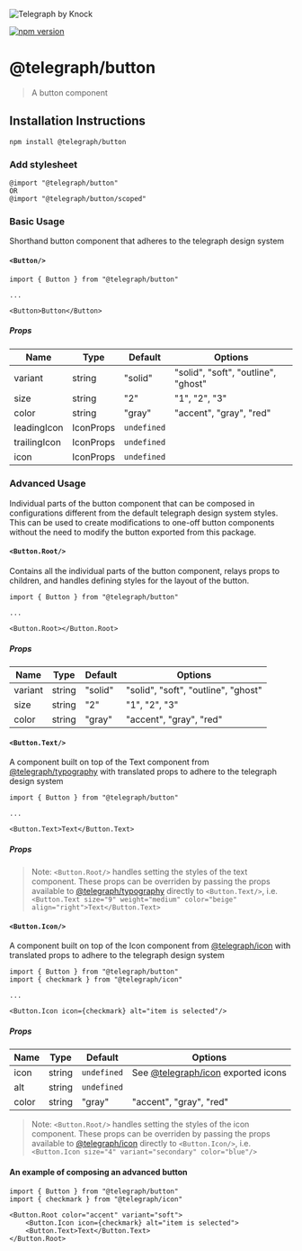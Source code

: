 ![Telegraph by Knock](https://github.com/knocklabs/telegraph/assets/29106675/9b5022e3-b02c-4582-ba57-3d6171e45e44)

[![npm version](https://img.shields.io/npm/v/@telegraph/button.svg)](https://www.npmjs.com/package/@telegraph/button)

# @telegraph/button
> A button component

## Installation Instructions

```
npm install @telegraph/button
```

### Add stylesheet
```
@import "@telegraph/button"
OR
@import "@telegraph/button/scoped"
```

### Basic Usage
Shorthand button component that adheres to the telegraph design system

#### `<Button/>`

```
import { Button } from "@telegraph/button"

...

<Button>Button</Button>
```

##### Props

| Name | Type | Default | Options |
| ---- | -----| ------- | ------- |
| variant | string | "solid" | "solid", "soft", "outline", "ghost" |
| size | string | "2" | "1", "2", "3" |
| color | string | "gray" | "accent", "gray", "red" |
| leadingIcon | IconProps | `undefined` | |
| trailingIcon | IconProps | `undefined` | |
| icon | IconProps | `undefined` | |


### Advanced Usage
Individual parts of the button component that can be composed in configurations different from the default telegraph design system styles. This can be used to create modifications to one-off button components without the need to modify the button exported from this package.

#### `<Button.Root/>`
Contains all the individual parts of the button component, relays props to children, and handles defining styles for the layout of the button.

```
import { Button } from "@telegraph/button"

...

<Button.Root></Button.Root>
```

##### Props

| Name | Type | Default | Options |
| ---- | -----| ------- | ------- |
| variant | string | "solid" | "solid", "soft", "outline", "ghost" |
| size | string | "2" | "1", "2", "3" |
| color | string | "gray" | "accent", "gray", "red" |

#### `<Button.Text/>`
A component built on top of the Text component from [@telegraph/typography](https://github.com/knocklabs/telegraph/tree/main/packages/typography) with translated props to adhere to the telegraph design system

```
import { Button } from "@telegraph/button"

...

<Button.Text>Text</Button.Text>
```

##### Props

> Note: `<Button.Root/>` handles setting the styles of the text component. These props can be overriden by passing the props available to [@telegraph/typography](https://github.com/knocklabs/telegraph/tree/main/packages/typography) directly to `<Button.Text/>`, i.e. `<Button.Text size="9" weight="medium" color="beige" align="right">Text</Button.Text>`

#### `<Button.Icon/>`
A component built on top of the Icon component from [@telegraph/icon](https://github.com/knocklabs/telegraph/tree/main/packages/icon) with translated props to adhere to the telegraph design system

```
import { Button } from "@telegraph/button"
import { checkmark } from "@telegraph/icon"

...

<Button.Icon icon={checkmark} alt="item is selected"/>
```

##### Props

| Name | Type | Default | Options |
| ---- | -----| ------- | ------- |
| icon | string | `undefined` | See [@telegraph/icon](https://github.com/knocklabs/telegraph/tree/main/packages/icon) exported icons |
| alt | string | `undefined` |  |
| color | string | "gray" | "accent", "gray", "red" |

> Note: `<Button.Root/>` handles setting the styles of the icon component. These props can be overriden by passing the props available to [@telegraph/icon](https://github.com/knocklabs/telegraph/tree/main/packages/icon) directly to `<Button.Icon/>`, i.e. `<Button.Icon size="4" variant="secondary" color="blue"/>`

#### An example of composing an advanced button

```
import { Button } from "@telegraph/button"
import { checkmark } from "@telegraph/icon"

<Button.Root color="accent" variant="soft">
    <Button.Icon icon={checkmark} alt="item is selected">
    <Button.Text>Text</Button.Text>
</Button.Root>
```
